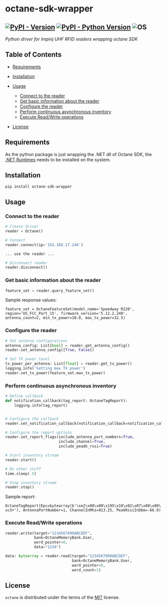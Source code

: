 # octane-sdk-wrapper

[![PyPI - Version](https://img.shields.io/pypi/v/octane-sdk-wrapper.svg)](https://pypi.org/project/octane-sdk-wrapper)
[![PyPI - Python Version](https://img.shields.io/pypi/pyversions/octane-sdk-wrapper.svg)](https://pypi.org/project/octane-sdk-wrapper)
![OS](https://img.shields.io/badge/os-windows%20|%20linux%20|%20macos-blue)
-----
*Python driver for Impinj UHF RFID readers wrapping octane SDK*

## Table of Contents

- [Requirements](#requirements)
- [Installation](#installation)
- [Usage](#usage)
  - [Connect to the reader](#connect-to-the-reader)
  - [Get basic information about the reader](#get-basic-information-about-the-reader)
  - [Configure the reader](#configure-the-reader)
  - [Perform continuous asynchronous inventory](#perform-continuous-asynchronous-inventory)
  - [Execute Read/Write operations](#execute-readwrite-operations)

- [License](#license)

## Requirements

As the python package is just wrapping the .NET dll of Octane SDK, the [.NET Runtimes](https://dotnet.microsoft.com/es-es/download/dotnet) needs to be installed on the system.

## Installation

```console
pip install octane-sdk-wrapper
```

## Usage
### Connect to the reader
```python
# Create driver
reader = Octane()

# Connect
reader.connect(ip='192.168.17.246')

... use the reader ...

# Disconnect reader
reader.disconnect()
```

### Get basic information about the reader
```python
feature_set = reader.query_feature_set()
```
Sample response values:

`
feature_set = OctaneFeatureSet(model_name='Speedway R220', region='US_FCC_Part_15', firmware_version='5.12.2.240', antenna_count=2, min_tx_power=10.0, max_tx_power=32.5)
`


### Configure the reader

```python
# Set antenna configurations
antenna_config: List[bool] = reader.get_antenna_config()
reader.set_antenna_config([True, False])

# Set TX power level
tx_power_per_antenna: List[float] = reader.get_tx_power()
logging.info('Setting max TX power')
reader.set_tx_power(feature_set.max_tx_power)
```
### Perform continuous asynchronous inventory

```python
# Define callback
def notification_callback(tag_report: OctaneTagReport):
    logging.info(tag_report)


# Configure the callback
reader.set_notification_callback(notification_callback=notification_callback)

# Configure the report options
reader.set_report_flags(include_antenna_port_numbers=True,
                        include_channel=True,
                        include_peadk_rssi=True)

# Start inventory stream
reader.start()

# Do other stuff
time.sleep(.5)

# Stop inventory stream
reader.stop()
```
Sample report:

`
OctaneTagReport(Epc=bytearray(b'\xe2\x00\x00\x195\x10\x02\x07\x08\x80\xc3+'), AntennaPortNumber=1, ChannelInMhz=913.25, PeakRssiInDbm=-66.0)
`
### Execute Read/Write operations
```python
reader.write(target="1234567890ABCDEF", 
             bank=OctaneMemoryBank.User, 
             word_pointer=0, 
             data="1234")

data: bytearray = reader.read(target="1234567890ABCDEF", 
                              bank=OctaneMemoryBank.User, 
                              word_pointer=0, 
                              word_count=1)
```


## License

`octane` is distributed under the terms of the [MIT](https://spdx.org/licenses/MIT.html) license.
